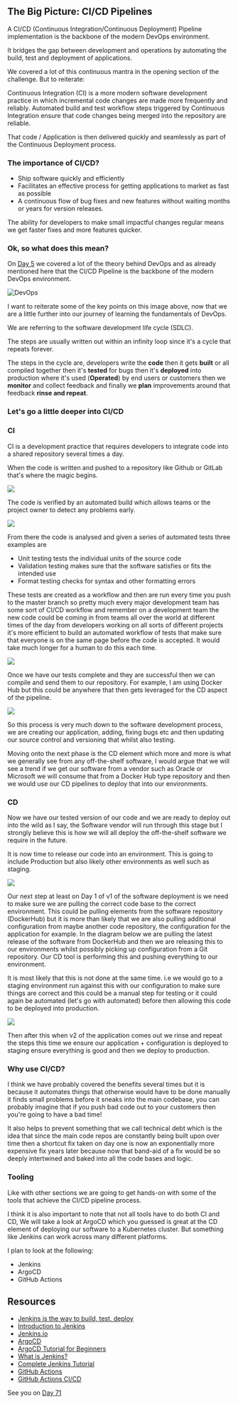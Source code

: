 ## The Big Picture: CI/CD Pipelines

A CI/CD (Continuous Integration/Continuous Deployment) Pipeline implementation is the backbone of the modern DevOps environment.

It bridges the gap between development and operations by automating the build, test and deployment of applications.

We covered a lot of this continuous mantra in the opening section of the challenge. But to reiterate:

Continuous Integration (CI) is a more modern software development practice in which incremental code changes are made more frequently and reliably. Automated build and test workflow steps triggered by Continuous Integration ensure that code changes being merged into the repository are reliable.

That code / Application is then delivered quickly and seamlessly as part of the Continuous Deployment process.

### The importance of CI/CD?

- Ship software quickly and efficiently
- Facilitates an effective process for getting applications to market as fast as possible
- A continuous flow of bug fixes and new features without waiting months or years for version releases.

The ability for developers to make small impactful changes regular means we get faster fixes and more features quicker.

### Ok, so what does this mean?

On [Day 5](day05.md) we covered a lot of the theory behind DevOps and as already mentioned here that the CI/CD Pipeline is the backbone of the modern DevOps environment.

![DevOps](Images/Day5_DevOps8.png)

I want to reiterate some of the key points on this image above, now that we are a little further into our journey of learning the fundamentals of DevOps.

We are referring to the software development life cycle (SDLC).

The steps are usually written out within an infinity loop since it's a cycle that repeats forever.

The steps in the cycle are, developers write the **code** then it gets **built** or all compiled together then it's **tested** for bugs then it's **deployed** into production where it's used (**Operated**) by end users or customers then we **monitor** and collect feedback and finally we **plan** improvements around that feedback **rinse and repeat**.

### Let's go a little deeper into CI/CD

### CI

CI is a development practice that requires developers to integrate code into a shared repository several times a day.

When the code is written and pushed to a repository like Github or GitLab that's where the magic begins.

![](Images/Day70_CICD1.png)

The code is verified by an automated build which allows teams or the project owner to detect any problems early.

![](Images/Day70_CICD2.png)

From there the code is analysed and given a series of automated tests three examples are

- Unit testing tests the individual units of the source code
- Validation testing makes sure that the software satisfies or fits the intended use
- Format testing checks for syntax and other formatting errors

These tests are created as a workflow and then are run every time you push to the master branch so pretty much every major development team has some sort of CI/CD workflow and remember on a development team the new code could be coming in from teams all over the world at different times of the day from developers working on all sorts of different projects it's more efficient to build an automated workflow of tests that make sure that everyone is on the same page before the code is accepted. It would take much longer for a human to do this each time.

![](Images/Day70_CICD3.png)

Once we have our tests complete and they are successful then we can compile and send them to our repository. For example, I am using Docker Hub but this could be anywhere that then gets leveraged for the CD aspect of the pipeline.

![](Images/Day70_CICD4.png)

So this process is very much down to the software development process, we are creating our application, adding, fixing bugs etc and then updating our source control and versioning that whilst also testing.

Moving onto the next phase is the CD element which more and more is what we generally see from any off-the-shelf software, I would argue that we will see a trend if we get our software from a vendor such as Oracle or Microsoft we will consume that from a Docker Hub type repository and then we would use our CD pipelines to deploy that into our environments.

### CD

Now we have our tested version of our code and we are ready to deploy out into the wild as I say, the Software vendor will run through this stage but I strongly believe this is how we will all deploy the off-the-shelf software we require in the future.

It is now time to release our code into an environment. This is going to include Production but also likely other environments as well such as staging.

![](Images/Day70_CICD5.png)

Our next step at least on Day 1 of v1 of the software deployment is we need to make sure we are pulling the correct code base to the correct environment. This could be pulling elements from the software repository (DockerHub) but it is more than likely that we are also pulling additional configuration from maybe another code repository, the configuration for the application for example. In the diagram below we are pulling the latest release of the software from DockerHub and then we are releasing this to our environments whilst possibly picking up configuration from a Git repository. Our CD tool is performing this and pushing everything to our environment.

It is most likely that this is not done at the same time. i.e we would go to a staging environment run against this with our configuration to make sure things are correct and this could be a manual step for testing or it could again be automated (let's go with automated) before then allowing this code to be deployed into production.

![](Images/Day70_CICD6.png)

Then after this when v2 of the application comes out we rinse and repeat the steps this time we ensure our application + configuration is deployed to staging ensure everything is good and then we deploy to production.

### Why use CI/CD?

I think we have probably covered the benefits several times but it is because it automates things that otherwise would have to be done manually it finds small problems before it sneaks into the main codebase, you can probably imagine that if you push bad code out to your customers then you're going to have a bad time!

It also helps to prevent something that we call technical debt which is the idea that since the main code repos are constantly being built upon over time then a shortcut fix taken on day one is now an exponentially more expensive fix years later because now that band-aid of a fix would be so deeply intertwined and baked into all the code bases and logic.

### Tooling

Like with other sections we are going to get hands-on with some of the tools that achieve the CI/CD pipeline process.

I think it is also important to note that not all tools have to do both CI and CD, We will take a look at ArgoCD which you guessed is great at the CD element of deploying our software to a Kubernetes cluster. But something like Jenkins can work across many different platforms.

I plan to look at the following:

- Jenkins
- ArgoCD
- GitHub Actions

## Resources

- [Jenkins is the way to build, test, deploy](https://youtu.be/_MXtbjwsz3A)
- [Introduction to Jenkins](https://www.edx.org/course/introduction-to-jenkins)
- [Jenkins.io](https://www.jenkins.io/)
- [ArgoCD](https://argo-cd.readthedocs.io/en/stable/)
- [ArgoCD Tutorial for Beginners](https://www.youtube.com/watch?v=MeU5_k9ssrs)
- [What is Jenkins?](https://www.youtube.com/watch?v=LFDrDnKPOTg)
- [Complete Jenkins Tutorial](https://www.youtube.com/watch?v=nCKxl7Q_20I&t=3s)
- [GitHub Actions](https://www.youtube.com/watch?v=R8_veQiYBjI)
- [GitHub Actions CI/CD](https://www.youtube.com/watch?v=mFFXuXjVgkU)

See you on [Day 71](day71.md)










